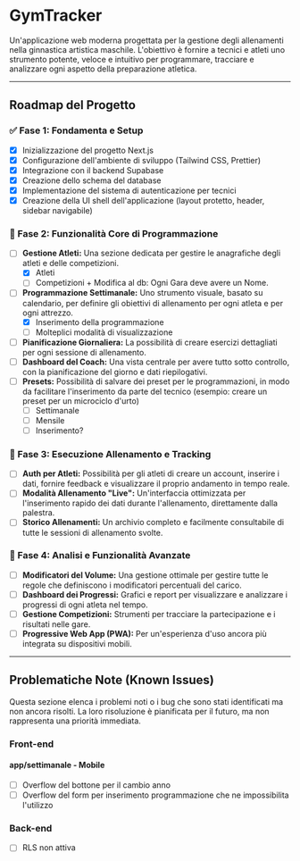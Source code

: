 # GymTracker

Un'applicazione web moderna progettata per la gestione degli allenamenti nella ginnastica artistica maschile. L'obiettivo è fornire a tecnici e atleti uno strumento potente, veloce e intuitivo per programmare, tracciare e analizzare ogni aspetto della preparazione atletica.

---

## Roadmap del Progetto

### ✅ Fase 1: Fondamenta e Setup

- [x] Inizializzazione del progetto Next.js
- [x] Configurazione dell'ambiente di sviluppo (Tailwind CSS, Prettier)
- [x] Integrazione con il backend Supabase
- [x] Creazione dello schema del database
- [x] Implementazione del sistema di autenticazione per tecnici
- [x] Creazione della UI shell dell'applicazione (layout protetto, header, sidebar navigabile)

### 🚧 Fase 2: Funzionalità Core di Programmazione

- [ ] **Gestione Atleti:** Una sezione dedicata per gestire le anagrafiche degli atleti e delle competizioni.
  - [x] Atleti
  - [ ] Competizioni + Modifica al db: Ogni Gara deve avere un Nome.
- [ ] **Programmazione Settimanale:** Uno strumento visuale, basato su calendario, per definire gli obiettivi di allenamento per ogni atleta e per ogni attrezzo.
  - [x] Inserimento della programmazione
  - [ ] Molteplici modalità di visualizzazione
- [ ] **Pianificazione Giornaliera:** La possibilità di creare esercizi dettagliati per ogni sessione di allenamento.
- [ ] **Dashboard del Coach:** Una vista centrale per avere tutto sotto controllo, con la pianificazione del giorno e dati riepilogativi.
- [ ] **Presets:** Possibilità di salvare dei preset per le programmazioni, in modo da facilitare l'inserimento da parte del tecnico (esempio: creare un preset per un microciclo d'urto)
  - [ ] Settimanale
  - [ ] Mensile
  - [ ] Inserimento?

### 🎯 Fase 3: Esecuzione Allenamento e Tracking

- [ ] **Auth per Atleti:** Possibilità per gli atleti di creare un account, inserire i dati, fornire feedback e visualizzare il proprio andamento in tempo reale.
- [ ] **Modalità Allenamento "Live":** Un'interfaccia ottimizzata per l'inserimento rapido dei dati durante l'allenamento, direttamente dalla palestra.
- [ ] **Storico Allenamenti:** Un archivio completo e facilmente consultabile di tutte le sessioni di allenamento svolte.

### 🚀 Fase 4: Analisi e Funzionalità Avanzate

- [ ] **Modificatori del Volume:** Una gestione ottimale per gestire tutte le regole che definiscono i modificatori percentuali del carico.
- [ ] **Dashboard dei Progressi:** Grafici e report per visualizzare e analizzare i progressi di ogni atleta nel tempo.
- [ ] **Gestione Competizioni:** Strumenti per tracciare la partecipazione e i risultati nelle gare.
- [ ] **Progressive Web App (PWA):** Per un'esperienza d'uso ancora più integrata su dispositivi mobili.

---

## Problematiche Note (Known Issues)

Questa sezione elenca i problemi noti o i bug che sono stati identificati ma non ancora risolti. La loro risoluzione è pianificata per il futuro, ma non rappresenta una priorità immediata.

### Front-end

#### app/settimanale - Mobile

- [ ] Overflow del bottone per il cambio anno
- [ ] Overflow del form per inserimento programmazione che ne impossibilita l'utilizzo

### Back-end

- [ ] RLS non attiva

